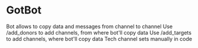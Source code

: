 # GotBot
Bot allows to copy data and messages from channel to channel
Use /add_donors to add channels, from where bot'll copy data
Use /add_targets to add channels, where bot'll copy data
Tech channel sets manually in code
